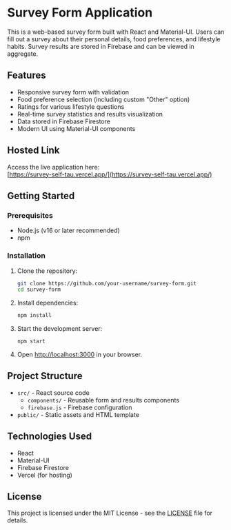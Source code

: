 # Survey Form Application

This is a web-based survey form built with React and Material-UI. Users can fill out a survey about their personal details, food preferences, and lifestyle habits. Survey results are stored in Firebase and can be viewed in aggregate.

## Features

- Responsive survey form with validation
- Food preference selection (including custom "Other" option)
- Ratings for various lifestyle questions
- Real-time survey statistics and results visualization
- Data stored in Firebase Firestore
- Modern UI using Material-UI components

## Hosted Link

Access the live application here:  
[https://survey-self-tau.vercel.app/](https://survey-self-tau.vercel.app/)

## Getting Started

### Prerequisites

- Node.js (v16 or later recommended)
- npm

### Installation

1. Clone the repository:
   ```sh
   git clone https://github.com/your-username/survey-form.git
   cd survey-form
   ```

2. Install dependencies:
   ```sh
   npm install
   ```

3. Start the development server:
   ```sh
   npm start
   ```

4. Open [http://localhost:3000](http://localhost:3000) in your browser.

## Project Structure

- `src/` - React source code
  - `components/` - Reusable form and results components
  - `firebase.js` - Firebase configuration
- `public/` - Static assets and HTML template

## Technologies Used

- React
- Material-UI
- Firebase Firestore
- Vercel (for hosting)

## License

This project is licensed under the MIT License - see the [LICENSE](LICENSE) file for details.

